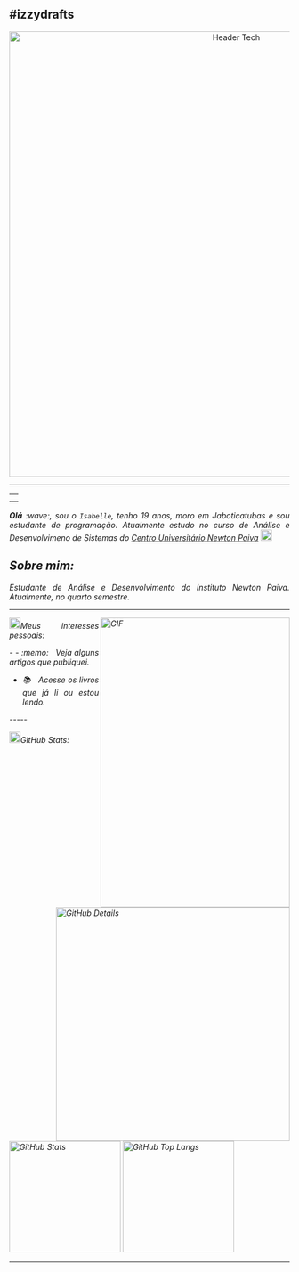 #izzydrafts
-----
<div align="center">
  <img src="https://images.unsplash.com/photo-1504384764586-bb4cdc1707b0?w=1200" alt="Header Tech" width="800"/>
</div>


-----

<div align="center">
<table>
<tr>
 <td align="center" colspan="11"></td>
</tr> 
<tr>


</tr>
<tr>
 <td align="center" colspan="11"></td>
</tr> 
</table>

</div>
<div align="justify">
<i><b>Olá</b> :wave:, sou o <code>Isabelle</code>, tenho 19 anos, moro em Jaboticatubas e sou estudante de programação. Atualmente estudo no curso de Análise e Desenvolvimeno de Sistemas  do <a href="https://newtonpaiva.br/" target="_blank">Centro Universitário Newton Paiva</a> 
<img height="20" alt="GIF" src="https://github.com/joaopauloaramuni/joaopauloaramuni/blob/main/img/soulgem.gif?raw=true"/>
 
 Sobre mim:
-----
<div align="justify">
 Estudante de Análise e Desenvolvimento do Instituto Newton Paiva. Atualmente, no quarto semestre. 
</div>

-----

<div>
<div>
<img align="right" alt="GIF" src="https://github.com/joaopauloaramuni/joaopauloaramuni/blob/main/img/dev.gif?raw=true" width="340px" height="520px"/>
</div>

<img height="20" alt="GIF" src="https://github.com/joaopauloaramuni/joaopauloaramuni/blob/main/img/soulgem.gif?raw=true"/>Meus interesses pessoais:

<div align="justify">
<p> 
- 
- :memo: &nbsp; Veja alguns artigos que publiquei. 
 
- :books: &nbsp; Acesse os livros que já li ou estou lendo.
 
</p>
</div>
</div>
-----

<img height="20" alt="GIF" src="https://github.com/izzydrafts/izzydrafts/blob/main/img/graphic.gif?raw=true"/>GitHub Stats:

<div>
<img align="right" alt="GitHub Details" width="420px" src="http://github-profile-summary-cards.vercel.app/api/cards/profile-details?username=izzydrafts&theme=github_dark"/>
<!--- <img alt="GitHub Commits" width="200px" src="http://github-profile-summary-cards.vercel.app/api/cards/productive-time?username=izzydrafts&theme=github_dark"/> -->
<img alt="GitHub Stats" width="200px" src="http://github-profile-summary-cards.vercel.app/api/cards/stats?username=izzydrafts&theme=github_dark"/>
<img alt="GitHub Top Langs" width="200px" src="http://github-profile-summary-cards.vercel.app/api/cards/repos-per-language?username=izzydrafts&theme=github_dark"/>
</div>

-----
